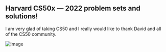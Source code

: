 ## Harvard CS50x — 2022 problem sets and solutions!
I am very glad of taking CS50 and I really would like to thank David and all of the CS50 community.

![image](https://user-images.githubusercontent.com/84547699/199157713-9f2dcd2e-4ea2-455f-8077-e8a00edf0b35.png)
